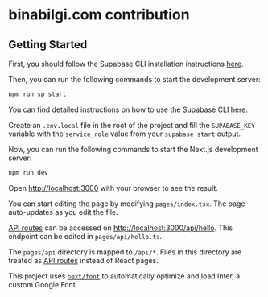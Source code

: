 # binabilgi.com contribution

## Getting Started

First, you should follow the Supabase CLI installation instructions [here](https://supabase.com/docs/reference/cli/introduction).

Then, you can run the following commands to start the development server:

```bash
npm run sp start
```

You can find detailed instructions on how to use the Supabase CLI [here](https://supabase.io/docs/cli/commands).

Create an `.env.local` file in the root of the project and fill the `SUPABASE_KEY` variable with the `service_role` value from your `supabase start` output.

Now, you can run the following commands to start the Next.js development server:

```bash
npm run dev
```

Open [http://localhost:3000](http://localhost:3000) with your browser to see the result.

You can start editing the page by modifying `pages/index.tsx`. The page auto-updates as you edit the file.

[API routes](https://nextjs.org/docs/api-routes/introduction) can be accessed on [http://localhost:3000/api/hello](http://localhost:3000/api/hello). This endpoint can be edited in `pages/api/hello.ts`.

The `pages/api` directory is mapped to `/api/*`. Files in this directory are treated as [API routes](https://nextjs.org/docs/api-routes/introduction) instead of React pages.

This project uses [`next/font`](https://nextjs.org/docs/basic-features/font-optimization) to automatically optimize and load Inter, a custom Google Font.
